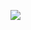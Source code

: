 [![](https://mermaid.ink/img/eyJjb2RlIjoiXG5zZXF1ZW5jZURpYWdyYW1cbiAgS2VwcGVyLT4-K1N0cmF0ZWd5OiBoYXJ2ZXN0KClcbiAgI2NoZWNrIGlmIHRoZSBzdHJ0ZWd5IGhhcyBvdXRwYXNzZWQgZGVidCBpdHMgbGltaXRcbiAgU3RyYXRlZ3ktPj4rVmF1bHQ6IGRlYnRPdXRzdGFuZGluZygpXG4gIFN0cmF0ZWd5LT4-K1N0cmF0ZWd5OiBwcmVwYXJlUmV0dXJuKCk6IHByb2ZpdCwgbG9zcywgZGVidFBheW1lbnRcbiAgU3RyYXRlZ3ktPj4rVmF1bHQ6IHJlcG9ydCgpXG4gICNWYXVsdC0-PlZhdWx0OiBfcmVwb3J0TG9zcygpXG4gIFZhdWx0LT4-VmF1bHQ6IHNlbGYuX2Fzc2Vzc0ZlZXMobXNnLnNlbmRlciwgZ2FpbilcbiAgVmF1bHQtLT4-LVN0cmF0ZWd5OiBfXG5cbiAgU3RyYXRlZ3ktPj4tU3RyYXRlZ3k6IGRpc3RyaWJ1dGVSZXdhcmRzKClcbiAgXG4gIFN0cmF0ZWd5LT4-U3RyYXRlZ3k6IGFkanVzdFBvc2l0aW9uKGRlYnRPdXRzdGFuZGluZylcbiAgU3RyYXRlZ3ktPj5TdHJhdGVneTogZW1pdCBIYXJ2ZXN0ZWQocHJvZml0LCBsb3NzLCBkZWJ0UGF5bWVudCwgZGVidE91dHN0YW5kaW5nKVxuXG4gIFZhdWx0LT4-LVN0cmF0ZWd5OiBmaW5pc2goKVxuICBTdHJhdGVneS0-Pi1TdHJhdGVneTogZmluaXNoKClcblxuICAgIFxuIiwibWVybWFpZCI6eyJ0aGVtZSI6ImRlZmF1bHQifSwidXBkYXRlRWRpdG9yIjpmYWxzZX0)](https://mermaid-js.github.io/mermaid-live-editor/#/edit/eyJjb2RlIjoiXG5zZXF1ZW5jZURpYWdyYW1cbiAgS2VwcGVyLT4-K1N0cmF0ZWd5OiBoYXJ2ZXN0KClcbiAgI2NoZWNrIGlmIHRoZSBzdHJ0ZWd5IGhhcyBvdXRwYXNzZWQgZGVidCBpdHMgbGltaXRcbiAgU3RyYXRlZ3ktPj4rVmF1bHQ6IGRlYnRPdXRzdGFuZGluZygpXG4gIFN0cmF0ZWd5LT4-K1N0cmF0ZWd5OiBwcmVwYXJlUmV0dXJuKCk6IHByb2ZpdCwgbG9zcywgZGVidFBheW1lbnRcbiAgU3RyYXRlZ3ktPj4rVmF1bHQ6IHJlcG9ydCgpXG4gICNWYXVsdC0-PlZhdWx0OiBfcmVwb3J0TG9zcygpXG4gIFZhdWx0LT4-VmF1bHQ6IHNlbGYuX2Fzc2Vzc0ZlZXMobXNnLnNlbmRlciwgZ2FpbilcbiAgVmF1bHQtLT4-LVN0cmF0ZWd5OiBfXG5cbiAgU3RyYXRlZ3ktPj4tU3RyYXRlZ3k6IGRpc3RyaWJ1dGVSZXdhcmRzKClcbiAgXG4gIFN0cmF0ZWd5LT4-U3RyYXRlZ3k6IGFkanVzdFBvc2l0aW9uKGRlYnRPdXRzdGFuZGluZylcbiAgU3RyYXRlZ3ktPj5TdHJhdGVneTogZW1pdCBIYXJ2ZXN0ZWQocHJvZml0LCBsb3NzLCBkZWJ0UGF5bWVudCwgZGVidE91dHN0YW5kaW5nKVxuXG4gIFZhdWx0LT4-LVN0cmF0ZWd5OiBmaW5pc2goKVxuICBTdHJhdGVneS0-Pi1TdHJhdGVneTogZmluaXNoKClcblxuICAgIFxuIiwibWVybWFpZCI6eyJ0aGVtZSI6ImRlZmF1bHQifSwidXBkYXRlRWRpdG9yIjpmYWxzZX0)